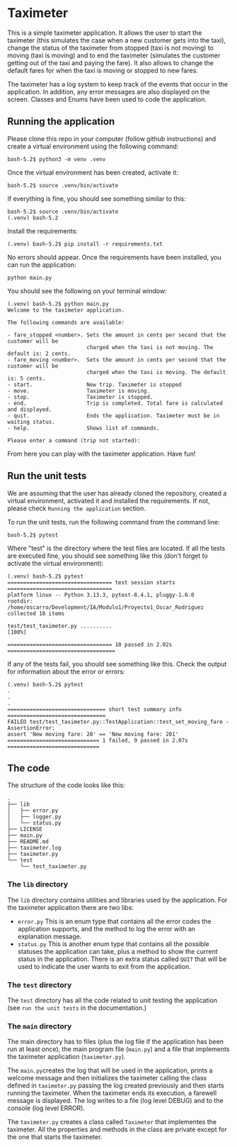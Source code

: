 # Taximeter
This is a simple taximeter application. It allows the user to start the taximeter (this
simulates the case when a new customer gets into the taxi), change the status of the 
taximeter from stopped (taxi is not moving) to moving (taxi is moving) and to end the 
taximeter (simulates the customer getting out of the taxi and paying the fare). It also allows
to change the default fares for when the taxi is moving or stopped to new fares.

The taximeter has a log system to keep track of the events that occur in the application. In addition, 
any error messages are also displayed on the screen. Classes and Enums have been used to code the
application.

## Running the application
Please clone this repo in your computer (follow github instructions) and create a virtual environment using
the following command:

`bash-5.2$ python3 -m venv .venv`

Once the virtual environment has been created, activate it:

`bash-5.2$ source .venv/bin/activate`

If everything is fine, you should see something similar to this:

```
bash-5.2$ source .venv/bin/activate
(.venv) bash-5.2
``` 
Install the requirements:

`(.venv) bash-5.2$ pip install -r requirements.txt `

No errors should appear. Once the requirements have been installed, you can run the application:

`python main.py`

You should see the following on your terminal window:

```
(.venv) bash-5.2$ python main.py 
Welcome to the taximeter application.

The following commands are available:

- fare_stopped <number>. Sets the amount in cents per second that the customer will be
                         charged when the taxi is not moving. The default is: 2 cents.
- fare_moving <number>.  Sets the amount in cents per second that the customer will be
                         charged when the taxi is moving. The default is: 5 cents.
- start.                 New trip. Taximeter is stopped
- move.                  Taximeter is moving.
- stop.                  Taximeter is stopped.
- end.                   Trip is completed. Total fare is calculated and displayed.
- quit.                  Ends the application. Taximeter must be in waiting status.
- help.                  Shows list of commands.

Please enter a command (trip not started): 
```
From here you can play with the taximeter application. Have fun!

## Run the unit tests
We are assuming that the user has already cloned the repository, created a virtual environment, activated it
and installed the requirements. If not, please check `Running the application` section.

To run the unit tests, run the following command from the command line:

`bash-5.2$ pytest`

Where "test" is the directory where the test files are located. If all the tests are executed
fine, you should see something like this (don't forget to activate the virtual environment):

```
(.venv) bash-5.2$ pytest
================================= test session starts =================================
platform linux -- Python 3.13.3, pytest-8.4.1, pluggy-1.6.0
rootdir: /home/oscarro/Development/IA/Modulo1/Proyecto1_Oscar_Rodriguez
collected 10 items                                                                    

test/test_taximeter.py ..........                                               [100%]

================================= 10 passed in 2.02s ==================================
```

If any of the tests fail, you should see something like this. Check the output for information about
the error or errors:

```
(.venv) bash-5.2$ pytest
.
.
.
=============================== short test summary info ===============================
FAILED test/test_taximeter.py::TestApplication::test_set_moving_fare - AssertionError: 
assert 'New moving fare: 20' == 'New moving fare: 201'
============================= 1 failed, 9 passed in 2.07s =============================
```

## The code
The structure of the code looks like this:

```commandline
.
├── lib
│   ├── error.py
│   ├── logger.py
│   └── status.py
├── LICENSE
├── main.py
├── README.md
├── taximeter.log
├── taximeter.py
└── test
    └── test_taximeter.py

```

### The `lib` directory
The `lib` directory contains utilities and libraries used by the application. For the taximeter
application there are two libs:

- `error.py` This is an enum type that contains all the error codes the application supports,
and the method to log the error with an explanation message.
- `status.py` This is another enum type that contains all the possible statuses the application
can take, plus a method to show the current status in the application. There is an extra status
called `QUIT` that will be used to indicate the user wants to exit from the application.

### The `test` directory
The `test` directory has all the code related to unit testing the application (see `run the unit
tests` in the documentation.)

### The `main` directory
The main directory has to files (plus the log file if the application has been run at least once),
the main program file (`main.py`) and a file that implements the taximeter application (`taximeter.py`).

The `main.py`creates the log that will be used in the application, prints a welcome message and then
initializes the taximeter calling the class defined in `taximeter.py` passing the log created
previously and then starts running the taximeter. When the taximeter ends its execution, a farewell
message is displayed. The log writes to a file (log level DEBUG) and to the console (log level ERROR).

The `taximeter.py` creates a class called `Taximeter` that implementes the taximeter. All the properties
and methods in the class are private except for the one that starts the taximeter.
